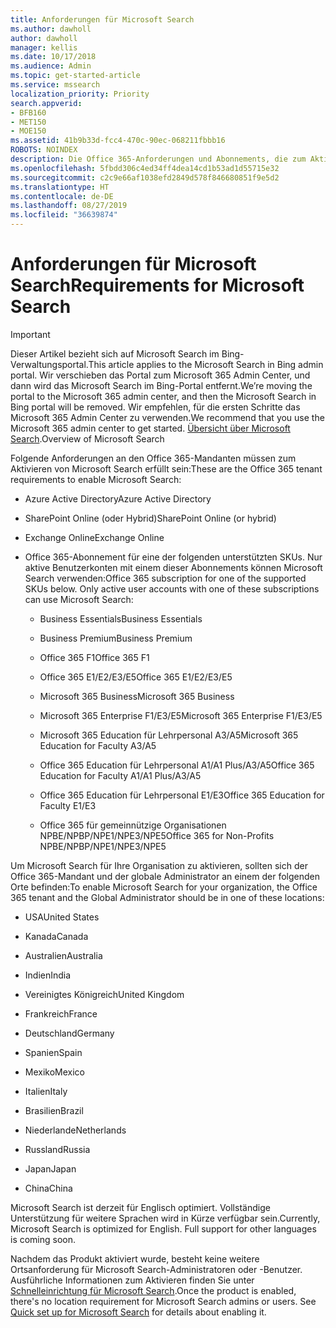 ```yaml
---
title: Anforderungen für Microsoft Search
ms.author: dawholl
author: dawholl
manager: kellis
ms.date: 10/17/2018
ms.audience: Admin
ms.topic: get-started-article
ms.service: mssearch
localization_priority: Priority
search.appverid:
- BFB160
- MET150
- MOE150
ms.assetid: 41b9b33d-fcc4-470c-90ec-068211fbbb16
ROBOTS: NOINDEX
description: Die Office 365-Anforderungen und Abonnements, die zum Aktivieren von Microsoft Search benötigt werden
ms.openlocfilehash: 5fbdd306c4ed34ff4dea14cd1b53ad1d55715e32
ms.sourcegitcommit: c2c9e66af1038efd2849d578f846680851f9e5d2
ms.translationtype: HT
ms.contentlocale: de-DE
ms.lasthandoff: 08/27/2019
ms.locfileid: "36639874"
---
```

# <a name="requirements-for-microsoft-search"></a><span data-ttu-id="95d41-103">Anforderungen für Microsoft Search</span><span class="sxs-lookup"><span data-stu-id="95d41-103">Requirements for Microsoft Search</span></span>

> [!IMPORTANT]
> <span data-ttu-id="95d41-104">Dieser Artikel bezieht sich auf Microsoft Search im Bing-Verwaltungsportal.</span><span class="sxs-lookup"><span data-stu-id="95d41-104">This article applies to the Microsoft Search in Bing admin portal.</span></span> <span data-ttu-id="95d41-105">Wir verschieben das Portal zum Microsoft 365 Admin Center, und dann wird das Microsoft Search im Bing-Portal entfernt.</span><span class="sxs-lookup"><span data-stu-id="95d41-105">We’re moving the portal to the Microsoft 365 admin center, and then the Microsoft Search in Bing portal will be removed.</span></span> <span data-ttu-id="95d41-106">Wir empfehlen, für die ersten Schritte das Microsoft 365 Admin Center zu verwenden.</span><span class="sxs-lookup"><span data-stu-id="95d41-106">We recommend that you use the Microsoft 365 admin center to get started.</span></span> <span data-ttu-id="95d41-107">[Übersicht über Microsoft Search](overview-microsoft-search.md).</span><span class="sxs-lookup"><span data-stu-id="95d41-107">Overview of Microsoft Search</span></span>

<span data-ttu-id="95d41-108">Folgende Anforderungen an den Office 365-Mandanten müssen zum Aktivieren von Microsoft Search erfüllt sein:</span><span class="sxs-lookup"><span data-stu-id="95d41-108">These are the Office 365 tenant requirements to enable Microsoft Search:</span></span> 
  
- <span data-ttu-id="95d41-109">Azure Active Directory</span><span class="sxs-lookup"><span data-stu-id="95d41-109">Azure Active Directory</span></span>
    
- <span data-ttu-id="95d41-110">SharePoint Online (oder Hybrid)</span><span class="sxs-lookup"><span data-stu-id="95d41-110">SharePoint Online (or hybrid)</span></span>
    
- <span data-ttu-id="95d41-111">Exchange Online</span><span class="sxs-lookup"><span data-stu-id="95d41-111">Exchange Online</span></span>
    
- <span data-ttu-id="95d41-p102">Office 365-Abonnement für eine der folgenden unterstützten SKUs. Nur aktive Benutzerkonten mit einem dieser Abonnements können Microsoft Search verwenden:</span><span class="sxs-lookup"><span data-stu-id="95d41-p102">Office 365 subscription for one of the supported SKUs below. Only active user accounts with one of these subscriptions can use Microsoft Search:</span></span>
    
  - <span data-ttu-id="95d41-114">Business Essentials</span><span class="sxs-lookup"><span data-stu-id="95d41-114">Business Essentials</span></span>
    
  - <span data-ttu-id="95d41-115">Business Premium</span><span class="sxs-lookup"><span data-stu-id="95d41-115">Business Premium</span></span>
    
  - <span data-ttu-id="95d41-116">Office 365 F1</span><span class="sxs-lookup"><span data-stu-id="95d41-116">Office 365 F1</span></span>
    
  - <span data-ttu-id="95d41-117">Office 365 E1/E2/E3/E5</span><span class="sxs-lookup"><span data-stu-id="95d41-117">Office 365 E1/E2/E3/E5</span></span>
    
  - <span data-ttu-id="95d41-118">Microsoft 365 Business</span><span class="sxs-lookup"><span data-stu-id="95d41-118">Microsoft 365 Business</span></span>
    
  - <span data-ttu-id="95d41-119">Microsoft 365 Enterprise F1/E3/E5</span><span class="sxs-lookup"><span data-stu-id="95d41-119">Microsoft 365 Enterprise F1/E3/E5</span></span>
    
  - <span data-ttu-id="95d41-120">Microsoft 365 Education für Lehrpersonal A3/A5</span><span class="sxs-lookup"><span data-stu-id="95d41-120">Microsoft 365 Education for Faculty A3/A5</span></span>
    
  - <span data-ttu-id="95d41-121">Office 365 Education für Lehrpersonal A1/A1 Plus/A3/A5</span><span class="sxs-lookup"><span data-stu-id="95d41-121">Office 365 Education for Faculty A1/A1 Plus/A3/A5</span></span>
    
  - <span data-ttu-id="95d41-122">Office 365 Education für Lehrpersonal E1/E3</span><span class="sxs-lookup"><span data-stu-id="95d41-122">Office 365 Education for Faculty E1/E3</span></span>
    
  - <span data-ttu-id="95d41-123">Office 365 für gemeinnützige Organisationen NPBE/NPBP/NPE1/NPE3/NPE5</span><span class="sxs-lookup"><span data-stu-id="95d41-123">Office 365 for Non-Profits NPBE/NPBP/NPE1/NPE3/NPE5</span></span>
    
<span data-ttu-id="95d41-124">Um Microsoft Search für Ihre Organisation zu aktivieren, sollten sich der Office 365-Mandant und der globale Administrator an einem der folgenden Orte befinden:</span><span class="sxs-lookup"><span data-stu-id="95d41-124">To enable Microsoft Search for your organization, the Office 365 tenant and the Global Administrator should be in one of these locations:</span></span>
  
- <span data-ttu-id="95d41-125">USA</span><span class="sxs-lookup"><span data-stu-id="95d41-125">United States</span></span>
    
- <span data-ttu-id="95d41-126">Kanada</span><span class="sxs-lookup"><span data-stu-id="95d41-126">Canada</span></span>
    
- <span data-ttu-id="95d41-127">Australien</span><span class="sxs-lookup"><span data-stu-id="95d41-127">Australia</span></span>
    
- <span data-ttu-id="95d41-128">Indien</span><span class="sxs-lookup"><span data-stu-id="95d41-128">India</span></span>
    
- <span data-ttu-id="95d41-129">Vereinigtes Königreich</span><span class="sxs-lookup"><span data-stu-id="95d41-129">United Kingdom</span></span>
    
- <span data-ttu-id="95d41-130">Frankreich</span><span class="sxs-lookup"><span data-stu-id="95d41-130">France</span></span>
    
- <span data-ttu-id="95d41-131">Deutschland</span><span class="sxs-lookup"><span data-stu-id="95d41-131">Germany</span></span>
  
- <span data-ttu-id="95d41-132">Spanien</span><span class="sxs-lookup"><span data-stu-id="95d41-132">Spain</span></span>
    
- <span data-ttu-id="95d41-133">Mexiko</span><span class="sxs-lookup"><span data-stu-id="95d41-133">Mexico</span></span>
    
- <span data-ttu-id="95d41-134">Italien</span><span class="sxs-lookup"><span data-stu-id="95d41-134">Italy</span></span>
    
- <span data-ttu-id="95d41-135">Brasilien</span><span class="sxs-lookup"><span data-stu-id="95d41-135">Brazil</span></span>
    
- <span data-ttu-id="95d41-136">Niederlande</span><span class="sxs-lookup"><span data-stu-id="95d41-136">Netherlands</span></span>
    
- <span data-ttu-id="95d41-137">Russland</span><span class="sxs-lookup"><span data-stu-id="95d41-137">Russia</span></span>
    
- <span data-ttu-id="95d41-138">Japan</span><span class="sxs-lookup"><span data-stu-id="95d41-138">Japan</span></span>

- <span data-ttu-id="95d41-139">China</span><span class="sxs-lookup"><span data-stu-id="95d41-139">China</span></span>
 
<span data-ttu-id="95d41-p103">Microsoft Search ist derzeit für Englisch optimiert. Vollständige Unterstützung für weitere Sprachen wird in Kürze verfügbar sein.</span><span class="sxs-lookup"><span data-stu-id="95d41-p103">Currently, Microsoft Search is optimized for English. Full support for other languages is coming soon.</span></span>

<span data-ttu-id="95d41-p104">Nachdem das Produkt aktiviert wurde, besteht keine weitere Ortsanforderung für Microsoft Search-Administratoren oder -Benutzer. Ausführliche Informationen zum Aktivieren finden Sie unter [Schnelleinrichtung für Microsoft Search](quick-set-up.md).</span><span class="sxs-lookup"><span data-stu-id="95d41-p104">Once the product is enabled, there's no location requirement for Microsoft Search admins or users. See [Quick set up for Microsoft Search](quick-set-up.md) for details about enabling it.</span></span> 

  

